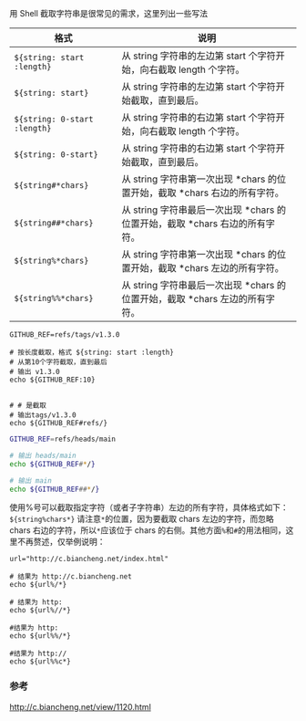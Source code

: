 用 Shell 截取字符串是很常见的需求，这里列出一些写法

|  格式   | 说明  |
|  ----  | ----  |
|`${string: start :length}`	|从 string 字符串的左边第 start 个字符开始，向右截取 length 个字符。|
|`${string: start}`	|从 string 字符串的左边第 start 个字符开始截取，直到最后。|
|`${string: 0-start :length}`	|从 string 字符串的右边第 start 个字符开始，向右截取 length 个字符。|
|`${string: 0-start}`	|从 string 字符串的右边第 start 个字符开始截取，直到最后。|
|`${string#*chars}`	|从 string 字符串第一次出现 *chars 的位置开始，截取 *chars 右边的所有字符。|
|`${string##*chars}`	|从 string 字符串最后一次出现 *chars 的位置开始，截取 *chars 右边的所有字符。|
|`${string%*chars}`	|从 string 字符串第一次出现 *chars 的位置开始，截取 *chars 左边的所有字符。|
|`${string%%*chars}`	|从 string 字符串最后一次出现 *chars 的位置开始，截取 *chars 左边的所有字符。|

```shell script
GITHUB_REF=refs/tags/v1.3.0

# 按长度截取，格式 ${string: start :length}
# 从第10个字符截取，直到最后
# 输出 v1.3.0
echo ${GITHUB_REF:10}


# # 是截取
# 输出tags/v1.3.0
echo ${GITHUB_REF#refs/}
```

```bash
GITHUB_REF=refs/heads/main

# 输出 heads/main
echo ${GITHUB_REF#*/}

# 输出 main 
echo ${GITHUB_REF##*/}
```


使用%号可以截取指定字符（或者子字符串）左边的所有字符，具体格式如下：
`${string%chars*}`
请注意`*`的位置，因为要截取 chars 左边的字符，而忽略 chars 右边的字符，所以`*`应该位于 chars 的右侧。其他方面`%`和`#`的用法相同，这里不再赘述，仅举例说明：


```shell script
url="http://c.biancheng.net/index.html"

# 结果为 http://c.biancheng.net
echo ${url%/*}

# 结果为 http:
echo ${url%//*}

#结果为 http:
echo ${url%%/*}

#结果为 http://
echo ${url%%c*} 
```

### 参考
http://c.biancheng.net/view/1120.html
